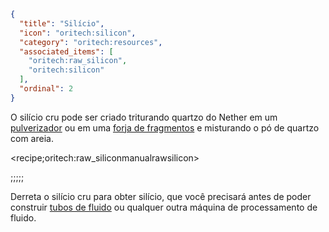 ```json
{
  "title": "Silício",
  "icon": "oritech:silicon",
  "category": "oritech:resources",
  "associated_items": [
    "oritech:raw_silicon",
    "oritech:silicon"
  ],
  "ordinal": 2
}
```

O silício cru pode ser criado triturando quartzo do Nether em um [pulverizador](^oritech:processing/pulverizer) ou em uma [forja de fragmentos](^oritech:processing/fragment_forge) e misturando o pó de quartzo com areia.

<recipe;oritech:raw_siliconmanualrawsilicon>

;;;;;

Derreta o silício cru para obter silício, que você precisará antes de poder construir [tubos de fluido](^oritech:logistics/fluid_transport) ou qualquer outra máquina de processamento de fluido.